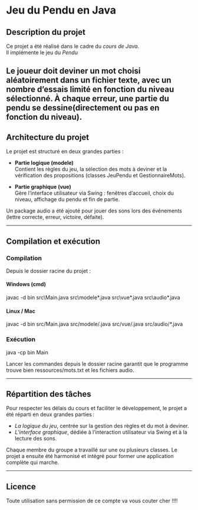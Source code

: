 

# Jeu du Pendu en Java

## Description du projet

Ce projet a été réalisé dans le cadre du *cours de Java*.  
Il implémente le jeu du *Pendu*

Le joueur doit deviner un mot choisi aléatoirement dans un fichier texte, avec un nombre d’essais limité en fonction du niveau sélectionné. À chaque erreur, une partie du pendu se dessine(directement ou pas en fonction du niveau).
---

## Architecture du projet

Le projet est structuré en deux grandes parties :

- **Partie logique (modele)**  
  Contient les règles du jeu, la sélection des mots à deviner et la vérification des propositions (classes JeuPendu et GestionnaireMots).

- **Partie graphique (vue)**  
  Gère l’interface utilisateur via Swing : fenêtres d’accueil, choix du niveau, affichage du pendu et fin de partie.

Un package audio a été ajouté pour jouer des sons lors des événements (lettre correcte, erreur, victoire, défaite).

---

## Compilation et exécution

### Compilation

Depuis le dossier racine du projet :

#### Windows (cmd)

javac -d bin src\Main.java src\modele*.java src\vue*.java src\audio*.java

#### Linux / Mac

javac -d bin src/Main.java src/modele/.java src/vue/.java src/audio/*.java

### Exécution

java -cp bin Main

Lancer les commandes depuis le dossier racine garantit que le programme trouve bien ressources/mots.txt et les fichiers audio.

---

## Répartition des tâches

Pour respecter les délais du cours et faciliter le développement, le projet a été réparti en deux grandes parties :

- *La logique du jeu*, centrée sur la gestion des règles et du mot à deviner.
- *L’interface graphique*, dédiée à l’interaction utilisateur via Swing et à la lecture des sons.

Chaque membre du groupe a travaillé sur une ou plusieurs classes. Le projet a ensuite été harmonisé et intégré pour former une application complète qui marche.

---

## Licence

Toute utilisation sans permission de ce compte va vous couter cher !!!!


